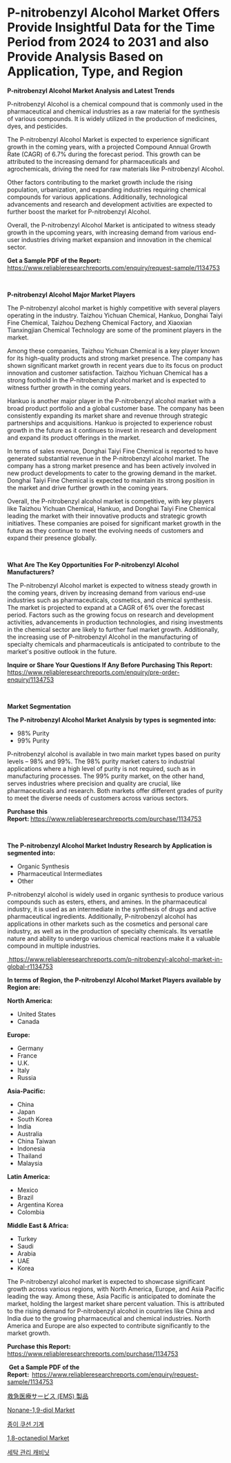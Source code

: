 <p><h1>P-nitrobenzyl Alcohol Market Offers Provide Insightful Data for the Time Period from 2024 to 2031 and also Provide Analysis Based on Application, Type, and Region</h1></p><p><strong>P-nitrobenzyl Alcohol Market Analysis and Latest Trends</strong></p>
<p><p>P-nitrobenzyl Alcohol is a chemical compound that is commonly used in the pharmaceutical and chemical industries as a raw material for the synthesis of various compounds. It is widely utilized in the production of medicines, dyes, and pesticides.</p><p>The P-nitrobenzyl Alcohol Market is expected to experience significant growth in the coming years, with a projected Compound Annual Growth Rate (CAGR) of 6.7% during the forecast period. This growth can be attributed to the increasing demand for pharmaceuticals and agrochemicals, driving the need for raw materials like P-nitrobenzyl Alcohol.</p><p>Other factors contributing to the market growth include the rising population, urbanization, and expanding industries requiring chemical compounds for various applications. Additionally, technological advancements and research and development activities are expected to further boost the market for P-nitrobenzyl Alcohol.</p><p>Overall, the P-nitrobenzyl Alcohol Market is anticipated to witness steady growth in the upcoming years, with increasing demand from various end-user industries driving market expansion and innovation in the chemical sector.</p></p>
<p><strong>Get a Sample PDF of the Report:&nbsp;</strong> <a href="https://www.reliableresearchreports.com/enquiry/request-sample/1134753">https://www.reliableresearchreports.com/enquiry/request-sample/1134753</a></p>
<p>&nbsp;</p>
<p><strong>P-nitrobenzyl Alcohol Major Market Players</strong></p>
<p><p>The P-nitrobenzyl alcohol market is highly competitive with several players operating in the industry. Taizhou Yichuan Chemical, Hankuo, Donghai Taiyi Fine Chemical, Taizhou Dezheng Chemical Factory, and Xiaoxian Tianxingjian Chemical Technology are some of the prominent players in the market.</p><p>Among these companies, Taizhou Yichuan Chemical is a key player known for its high-quality products and strong market presence. The company has shown significant market growth in recent years due to its focus on product innovation and customer satisfaction. Taizhou Yichuan Chemical has a strong foothold in the P-nitrobenzyl alcohol market and is expected to witness further growth in the coming years.</p><p>Hankuo is another major player in the P-nitrobenzyl alcohol market with a broad product portfolio and a global customer base. The company has been consistently expanding its market share and revenue through strategic partnerships and acquisitions. Hankuo is projected to experience robust growth in the future as it continues to invest in research and development and expand its product offerings in the market.</p><p>In terms of sales revenue, Donghai Taiyi Fine Chemical is reported to have generated substantial revenue in the P-nitrobenzyl alcohol market. The company has a strong market presence and has been actively involved in new product developments to cater to the growing demand in the market. Donghai Taiyi Fine Chemical is expected to maintain its strong position in the market and drive further growth in the coming years.</p><p>Overall, the P-nitrobenzyl alcohol market is competitive, with key players like Taizhou Yichuan Chemical, Hankuo, and Donghai Taiyi Fine Chemical leading the market with their innovative products and strategic growth initiatives. These companies are poised for significant market growth in the future as they continue to meet the evolving needs of customers and expand their presence globally.</p></p>
<p>&nbsp;</p>
<p><strong>What Are The Key Opportunities For P-nitrobenzyl Alcohol Manufacturers?</strong></p>
<p><p>The P-nitrobenzyl Alcohol market is expected to witness steady growth in the coming years, driven by increasing demand from various end-use industries such as pharmaceuticals, cosmetics, and chemical synthesis. The market is projected to expand at a CAGR of 6% over the forecast period. Factors such as the growing focus on research and development activities, advancements in production technologies, and rising investments in the chemical sector are likely to further fuel market growth. Additionally, the increasing use of P-nitrobenzyl Alcohol in the manufacturing of specialty chemicals and pharmaceuticals is anticipated to contribute to the market's positive outlook in the future.</p></p>
<p><strong>Inquire or Share Your Questions If Any Before Purchasing This Report:</strong> <a href="https://www.reliableresearchreports.com/enquiry/pre-order-enquiry/1134753">https://www.reliableresearchreports.com/enquiry/pre-order-enquiry/1134753</a></p>
<p>&nbsp;</p>
<p><strong>Market Segmentation</strong></p>
<p><strong>The P-nitrobenzyl Alcohol Market Analysis by types is segmented into:</strong></p>
<p><ul><li>98% Purity</li><li>99% Purity</li></ul></p>
<p><p>P-nitrobenzyl alcohol is available in two main market types based on purity levels – 98% and 99%. The 98% purity market caters to industrial applications where a high level of purity is not required, such as in manufacturing processes. The 99% purity market, on the other hand, serves industries where precision and quality are crucial, like pharmaceuticals and research. Both markets offer different grades of purity to meet the diverse needs of customers across various sectors.</p></p>
<p><strong>Purchase this Report:&nbsp;</strong><a href="https://www.reliableresearchreports.com/purchase/1134753">https://www.reliableresearchreports.com/purchase/1134753</a></p>
<p>&nbsp;</p>
<p><strong>The P-nitrobenzyl Alcohol Market Industry Research by Application is segmented into:</strong></p>
<p><ul><li>Organic Synthesis</li><li>Pharmaceutical Intermediates</li><li>Other</li></ul></p>
<p><p>P-nitrobenzyl alcohol is widely used in organic synthesis to produce various compounds such as esters, ethers, and amines. In the pharmaceutical industry, it is used as an intermediate in the synthesis of drugs and active pharmaceutical ingredients. Additionally, P-nitrobenzyl alcohol has applications in other markets such as the cosmetics and personal care industry, as well as in the production of specialty chemicals. Its versatile nature and ability to undergo various chemical reactions make it a valuable compound in multiple industries.</p></p>
<p><a href="https://www.reliableresearchreports.com/p-nitrobenzyl-alcohol-market-in-global-r1134753">&nbsp;https://www.reliableresearchreports.com/p-nitrobenzyl-alcohol-market-in-global-r1134753</a></p>
<p><strong>In terms of Region, the P-nitrobenzyl Alcohol Market Players available by Region are:</strong></p>
<p>
    <p> <strong> North America: </strong>
        <ul>
            <li>United States</li>
            <li>Canada</li>
        </ul>
        </p> 
    <p> <strong> Europe: </strong>
        <ul>
            <li>Germany</li>
            <li>France</li>
            <li>U.K.</li>
            <li>Italy</li>
            <li>Russia</li>
        </ul>
        </p> 
    <p> <strong> Asia-Pacific: </strong>
        <ul>
            <li>China</li>
            <li>Japan</li>
            <li>South Korea</li>
            <li>India</li>
            <li>Australia</li>
            <li>China Taiwan</li>
            <li>Indonesia</li>
            <li>Thailand</li>
            <li>Malaysia</li>
        </ul>
        </p> 
    <p> <strong> Latin America: </strong>
        <ul>
            <li>Mexico</li>
            <li>Brazil</li>
            <li>Argentina Korea</li>
            <li>Colombia</li>
        </ul>
        </p> 
    <p> <strong> Middle East & Africa: </strong>
        <ul>
            <li>Turkey</li>
            <li>Saudi</li>
            <li>Arabia</li>
            <li>UAE</li>
            <li>Korea</li>
        </ul>
    </p>
    </p>
<p><p>The P-nitrobenzyl alcohol market is expected to showcase significant growth across various regions, with North America, Europe, and Asia Pacific leading the way. Among these, Asia Pacific is anticipated to dominate the market, holding the largest market share percent valuation. This is attributed to the rising demand for P-nitrobenzyl alcohol in countries like China and India due to the growing pharmaceutical and chemical industries. North America and Europe are also expected to contribute significantly to the market growth.</p></p>
<p><strong>Purchase this Report: </strong><a href="https://www.reliableresearchreports.com/purchase/1134753">https://www.reliableresearchreports.com/purchase/1134753</a></p>
<p>&nbsp;<strong>Get a Sample PDF of the Report:&nbsp;&nbsp;</strong><a href="https://www.reliableresearchreports.com/enquiry/request-sample/1134753">https://www.reliableresearchreports.com/enquiry/request-sample/1134753</a></p>
<p><strong></strong></p>
<p><p><a href="https://github.com/DanykaKilback/Market-Research-Report-List-1/blob/main/6216847104283.md">救急医療サービス (EMS) 製品</a></p><p><a href="https://github.com/kosella/Market-Research-Report-List-3/blob/main/nonane-19-diol-market.md">Nonane-1,9-diol Market</a></p><p><a href="https://github.com/nhaiquang84/Market-Research-Report-List-1/blob/main/827488597776.md">종이 쿠션 기계</a></p><p><a href="https://github.com/kufem1/Market-Research-Report-List-3/blob/main/18-octanediol-market.md">1,8-octanediol Market</a></p><p><a href="https://github.com/airdroplover110/Market-Research-Report-List-1/blob/main/205625497777.md">세탁 관리 캐비닛</a></p></p>